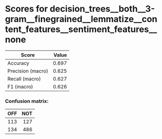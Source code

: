 # Scores for decision_trees__both__3-gram__finegrained__lemmatize__content_features__sentiment_features__none
|      Score      |Value|
|-----------------|----:|
|Accuracy         |0.697|
|Precision (macro)|0.625|
|Recall (macro)   |0.627|
|F1 (macro)       |0.626|

### Confusion matrix:
|OFF|NOT|
|--:|--:|
|113|127|
|134|486|
